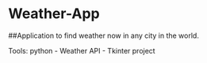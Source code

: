 # Weather-App

##Application to find weather now in any city in the world.

Tools:
python - Weather API - Tkinter project
